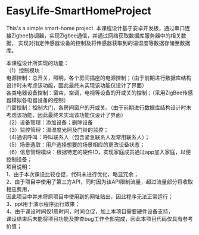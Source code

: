# EasyLife-SmartHomeProject
This's a simple smart-home project.
本课程设计基于安卓开发板，通过串口连接Zigbee协调器，实现Zigbee通信，并通过网络获取数据库服务器中的相关数据，
实现对指定传感器设备的控制及将传感器获取到的温湿度等数据存储至数据库。  

本课程设计所实现的功能：  
（1）控制模块：  
电源控制：总开关，照明，各个房间插座的电源控制；（由于前期进行数据库结构设计时未考虑该功能，因此最终未实现该功能仅设计了界面）  
各类电器设备控制：窗帘，空调，电视等设备的开或关的控制；（采用ZigBee传感器模拟各电器设备的控制）  
门窗控制：控制大门，各房间窗户的开或关。（由于前期进行数据库结构设计时未考虑该功能，因此最终未实现该功能仅设计了界面）  
（2）设备管理：添加设备；删除设备  
（3）监控管理：温湿度光照及门铃的监控；  
（4)通讯呼叫：呼叫联系人（包含紧急联系人及常用联系人）；  
（5）场景选取：用户选择想要的场景相应的更改设备状态；  
（6）信息管理模块：根据特定的硬件ID，实现家庭成员通过app加入家庭，以便控制设备；  
项目说明：  
1、由于本次课设比较仓促，代码未进行优化，略显冗余；  
2、由于项目中使用了第三方API，同时因为该API限制流量，超过流量部分将收取相应费用，  
因此项目中并未将原项目中使用到的网址贴出，因此程序无法正常运行；  
3、ppt用于演示程序运行效果；  
4、由于课设时间仅1周时间，时间仓促，加上本项目需要硬件设备支持，  
课设结束后未能将项目功能及排查bug工作全部完成，因此本项目代码仅具有参考价值；  
